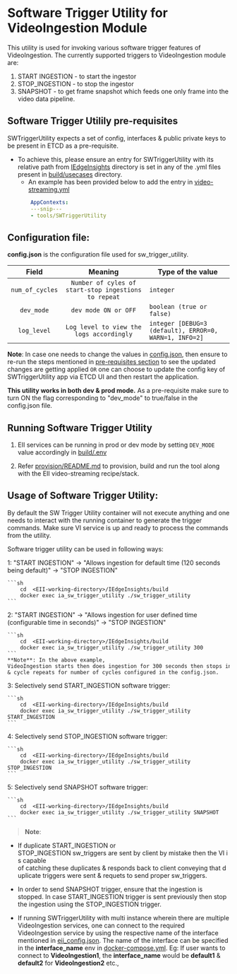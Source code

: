 # Software Trigger Utility for VideoIngestion Module

This utility is used for invoking various software trigger features of VideoIngestion. The currently supported triggers to VideoIngestion module are:
1. START INGESTION - to start the ingestor
2. STOP_INGESTION -  to stop the ingestor
3. SNAPSHOT - to get frame snapshot which feeds one only frame into the video data pipeline.

## Software Trigger Utilily pre-requisites

SWTriggerUtility expects a set of config, interfaces & public private keys to be present in ETCD as a pre-requisite.
* To achieve this, please ensure an entry for SWTriggerUtility with its relative path from [IEdgeInsights](../../) directory is set in any of the .yml files present in [build/usecases](../../build/usecases) directory.
    * An example has been provided below to add the entry in [video-streaming.yml](../../build/usecases/video-streaming.yml)
    ```yml
        AppContexts:
        ---snip---
        - tools/SWTriggerUtility
    ```

## Configuration file:

**config.json** is the configuration file used for sw_trigger_utility.

|       Field      | Meaning |                                       Type of the value                                    |
| :-------------:  | :-----: | ------------------------------------------------------------------------------------ |
| `num_of_cycles`  | `Number of cyles of start-stop ingestions to repeat`   | `integer`                           |
| `dev_mode`       | `dev mode ON or OFF`   | `boolean (true or false)`  |
| `log_level`      | `Log level to view the logs accordingly`   |  `integer [DEBUG=3 (default), ERROR=0, WARN=1, INFO=2]`  |

**Note**: In case one needs to change the values in [config.json](./config.json), then ensure to re-run the steps mentioned in [pre-requisites section](#software-trigger-utilily-pre-requisites) to see the updated changes are getting applied `OR` one can choose to update the config key of SWTriggerUtility app via ETCD UI and then restart the application.


**This utility works in both dev & prod mode.**  As a pre-requisite make sure to turn ON the flag corresponding to "dev_mode" to true/false in the config.json file.
## Running Software Trigger Utility

1. EII services can be running in prod or dev mode by setting `DEV_MODE` value accordingly in [build/.env](../../build/.env)

2. Refer [provision/README.md](../../README.md) to provision, build and run the tool along with the EII video-streaming recipe/stack.

## Usage of Software Trigger Utility:

By default the SW Trigger Utility container will not execute anything and one needs to interact with the running container to generate the trigger commands. Make sure VI service is up and ready to process the commands from the utility.

Software trigger utility can be used in following ways:

1: "START INGESTION" -> "Allows ingestion for default time (120 seconds being default)" -> "STOP INGESTION"

    ```sh
        cd  <EII-working-directory>/IEdgeInsights/build
        docker exec ia_sw_trigger_utility ./sw_trigger_utility
    ```

2: "START INGESTION" -> "Allows ingestion for user defined time (configurable time in seconds)" -> "STOP INGESTION"

    ```sh
        cd  <EII-working-directory>/IEdgeInsights/build
        docker exec ia_sw_trigger_utility ./sw_trigger_utility 300
    ```
    **Note**: In the above example, VideoIngestion starts then does ingestion for 300 seconds then stops ingestion after 300 seconds & cycle repeats for number of cycles configured in the config.json.


3: Selectively send START_INGESTION software trigger:

    ```sh
        cd  <EII-working-directory>/IEdgeInsights/build
        docker exec ia_sw_trigger_utility ./sw_trigger_utility START_INGESTION
    ```

4: Selectively send STOP_INGESTION software trigger:

    ```sh
        cd  <EII-working-directory>/IEdgeInsights/build
        docker exec ia_sw_trigger_utility ./sw_trigger_utility STOP_INGESTION
    ```

5: Selectively send SNAPSHOT software trigger:

    ```sh
        cd  <EII-working-directory>/IEdgeInsights/build
        docker exec ia_sw_trigger_utility ./sw_trigger_utility SNAPSHOT
    ```
> **Note**:  

* If duplicate START_INGESTION or STOP_INGESTION sw_triggers are sent by client by mistake then the VI is capable  of catching these duplicates & responds back to client conveying that duplicate triggers were sent & requets to send proper sw_triggers. 

* In order to send SNAPSHOT trigger, ensure that the ingestion is stopped. In case START_INGESTION trigger is sent previously then stop the ingestion using the STOP_INGESTION trigger.

* If running SWTriggerUtility with multi instance wherein there are multiple VideoIngestion services, one can connect to the required VideoIngestion service by using the respective name of the interface mentioned in [eii_config.json](../../build/provision/config/eii_config.json). The name of the interface can be specified in the **interface_name** env in [docker-compose.yml](docker-compose.yml). Eg: If user wants to connect to **VideoIngestion1**, the **interface_name** would be **default1** & **default2** for **VideoIngestion2** etc.,
